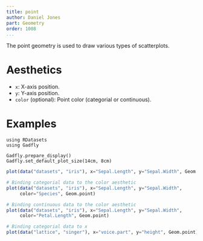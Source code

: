 ```yaml
---
title: point
author: Daniel Jones
part: Geometry
order: 1008
...
```


The point geometry is used to draw various types of scatterplots.

# Aesthetics

  * `x`: X-axis position.
  * `y`: Y-axis position.
  * `color` (optional): Point color (categorial or continuous).

# Examples

```{.julia hide="true" results="none"}
using RDatasets
using Gadfly

Gadfly.prepare_display()
Gadfly.set_default_plot_size(14cm, 8cm)
```

```julia
plot(data("datasets", "iris"), x="Sepal.Length", y="Sepal.Width", Geom.point)
```

```julia
# Binding categorial data to the color aesthetic
plot(data("datasets", "iris"), x="Sepal.Length", y="Sepal.Width",
     color="Species", Geom.point)
```

```julia
# Binding continuous data to the color aesthetic
plot(data("datasets", "iris"), x="Sepal.Length", y="Sepal.Width",
     color="Petal.Length", Geom.point)
```

```julia
# Binding categorial data to x
plot(data("lattice", "singer"), x="voice.part", y="height", Geom.point)
```

<!-- TODO: shape aesthetic -->

<!-- TODO: size aesthetic -->

